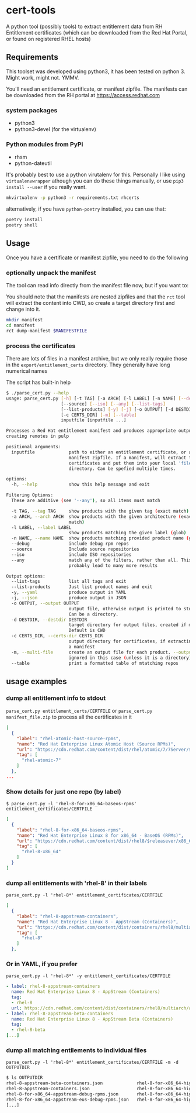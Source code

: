 # cert-tools
<!-- vim: set nofen nu :-->
A python tool (possibly tools) to extract entitlement data from RH Entitlement certificates (which
can be downloaded from the Red Hat Portal, or found on registered RHEL hosts)

## Requirements

This toolset was developed using python3, it has been tested on python 3. Might work, might not.
YMMV.

You'll need an entitlement certificate, or manifest zipfile. The manifests can be downloaded from
the RH portal at https://access.redhat.com

### system packages
  * python3
  * python3-devel (for the virtualenv)

### Python modules from PyPi

  * rhsm
  * python-dateutil

It's probably best to use a python virutalenv for this. Personally I like using `virtualenvwrapper`
athough you can do these things manually, or use `pip3 install --user` if you really want.

```sh
mkvirtualenv -p python3 -r requirements.txt rhcerts
```

alternatively, if you have `python-poetry` installed, you can use that:

```sh
poetry install
poetry shell
```

## Usage
Once you have a certificate or manifest zipfile, you need to do the following


### optionally unpack the manifest

The tool can read info directly from the manifest file now, but if you want to:

You should note that the manifests are nested zipfiles and that the `rct` tool
will extract the content into CWD, so create a target directory first and
change into it.

```sh
mkdir manifest
cd manifest
rct dump-manifest $MANIFESTFILE
```

### process the certificates
There are lots of files in a manifest archive, but we only really require those in the
`export/entitlement_certs` directory.
They generally have long numerical names

The script has built-in help

```sh
$ ./parse_cert.py --help
usage: parse_cert.py [-h] [-t TAG] [-a ARCH] [-l LABEL] [-n NAME] [--debug]
                     [--source] [--iso] [--any] [--list-tags]
                     [--list-products] [-y] [-j] [-o OUTPUT] [-d DESTDIR]
                     [-c CERTS_DIR] [-m] [--table]
                     inputfile [inputfile ...]

Processes a Red Hat entitlement manifest and produces appropriate output for
creating remotes in pulp

positional arguments:
  inputfile             path to either an entitlement certificate, or a
                        manifest zipfile. If a manifest, will extract the
                        certificates and put them into your local 'files'
                        directory. Can be spefied multiple times.

options:
  -h, --help            show this help message and exit

Filtering Options:
  These are additive (see '--any'), so all items must match

  -t TAG, --tag TAG     show products with the given tag (exact match)
  -a ARCH, --arch ARCH  show products with the given architecture (exact
                        match)
  -l LABEL, --label LABEL
                        show products matching the given label (glob)
  -n NAME, --name NAME  show products matching provided product name (glob)
  --debug               include debug rpm repos
  --source              Include source repositories
  --iso                 include ISO repositories
  --any                 match any of the filters, rather than all. This will
                        probably lead to many more results

Output options:
  --list-tags           list all tags and exit
  --list-products       Just list product names and exit
  -y, --yaml            produce output in YAML
  -j, --json            produce output in JSON
  -o OUTPUT, --output OUTPUT
                        output file, otherwise output is printed to stdout.
                        Can be a directory.
  -d DESTDIR, --destdir DESTDIR
                        target directory for output files, created if missing.
                        Default is CWD
  -c CERTS_DIR, --certs-dir CERTS_DIR
                        output directory for certificates, if extracting from
                        a manifest
  -m, --multi-file      create an output file for each product. --output is
                        ignored in this case (unless it is a directory)
  --table               print a formatted table of mtatching repos

```

## usage examples

### dump all entitlement info to stdout
`parse_cert.py entitlement_certs/CERTFILE`
or
`parse_cert.py manifest_file.zip` to process all the certificates in it

```json
[
  {
    "label": "rhel-atomic-host-source-rpms",
    "name": "Red Hat Enterprise Linux Atomic Host (Source RPMs)",
    "url": "https://cdn.redhat.com/content/dist/rhel/atomic/7/7Server/$basearch/source/SRPMS",
    "tag": [
      "rhel-atomic-7"
    ]
  },
...

```

### Show details for just one repo (by label)
`$ parse_cert.py -l 'rhel-8-for-x86_64-baseos-rpms' entitlement_certificates/CERTFILE`

```json
[
  {
    "label": "rhel-8-for-x86_64-baseos-rpms",
    "name": "Red Hat Enterprise Linux 8 for x86_64 - BaseOS (RPMs)",
    "url": "https://cdn.redhat.com/content/dist/rhel8/$releasever/x86_64/baseos/os",
    "tag": [
      "rhel-8-x86_64"
    ]
  }
]
```

### dump all entitlements with 'rhel-8' in their labels
`parse_cert.py -l 'rhel-8*' entitlement_certificates/CERTFILE`

```json
[
  {
    "label": "rhel-8-appstream-containers",
    "name": "Red Hat Enterprise Linux 8 - AppStream (Containers)",
    "url": "https://cdn.redhat.com/content/dist/containers/rhel8/multiarch/appstream/containers",
    "tag": [
      "rhel-8"
    ]
  },
```

### Or in YAML, if you prefer

`parse_cert.py -l 'rhel-8*' -y entitlement_certificates/CERTFILE`
```yaml
- label: rhel-8-appstream-containers
  name: Red Hat Enterprise Linux 8 - AppStream (Containers)
  tag:
  - rhel-8
  url: https://cdn.redhat.com/content/dist/containers/rhel8/multiarch/appstream/containers
- label: rhel-8-appstream-beta-containers
  name: Red Hat Enterprise Linux 8 - AppStream Beta (Containers)
  tag:
  - rhel-8-beta
[...]
```

### dump all matching entilements to individual files
`parse_cert.py -l 'rhel-8*' entitlement_certificates/CERTFILE -m -d OUTPUTDIR`

```sh
$ ls OUTPUTDIR
rhel-8-appstream-beta-containers.json             rhel-8-for-x86_64-highavailability-debug-rpms.json       rhel-8-for-x86_64-sap-netweaver-debug-rpms.json
rhel-8-appstream-containers.json                  rhel-8-for-x86_64-highavailability-eus-debug-rpms.json   rhel-8-for-x86_64-sap-netweaver-eus-debug-rpms.json
rhel-8-for-x86_64-appstream-debug-rpms.json       rhel-8-for-x86_64-highavailability-eus-isos.json         rhel-8-for-x86_64-sap-netweaver-eus-isos.json
rhel-8-for-x86_64-appstream-eus-debug-rpms.json   rhel-8-for-x86_64-highavailability-eus-rpms.json         rhel-8-for-x86_64-sap-netweaver-eus-rpms.json
[...]
```

